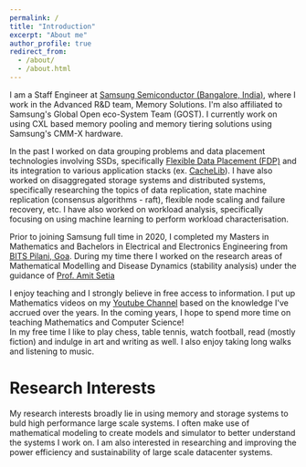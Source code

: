 ```yaml
---
permalink: /
title: "Introduction"
excerpt: "About me"
author_profile: true
redirect_from: 
  - /about/
  - /about.html
---
```


I am a Staff Engineer at [Samsung Semiconductor (Bangalore, India)](https://www.linkedin.com/company/samsungsemiconductor/), where I work in the Advanced R&D team, Memory Solutions. I'm also affiliated to Samsung's Global Open eco-System Team (GOST). I currently work on using CXL based memory pooling and memory tiering solutions using Samsung's CMM-X hardware.

In the past I worked on data grouping problems and data placement technologies involving SSDs, specifically [Flexible Data Placement (FDP)](https://www.youtube.com/watch?v=ZEISXHcNmSk) and its integration to various application stacks (ex. [CacheLib](https://cachelib.org/)). I have also worked on disaggregated storage systems and distributed systems, specifically researching the topics of data replication, state machine replication (consensus algorithms - raft), flexible node scaling and failure recovery, etc. I have also worked on workload analysis, specifically focusing on using machine learning to perform workload characterisation. 

Prior to joining Samsung full time in 2020, I completed my Masters in Mathematics and Bachelors in Electrical and Electronics Engineering from [BITS Pilani, Goa](https://www.bits-pilani.ac.in/goa/). During my time there I worked on the research areas of Mathematical Modelling and Disease Dynamics (stability analysis) under the guidance of [Prof. Amit Setia](https://scholar.google.com/citations?user=Wt02vywAAAAJ&hl=en)

I enjoy teaching and I strongly believe in free access to information. I put up Mathematics videos on my [Youtube Channel](https://www.youtube.com/@nairsrealm4749) based on the knowledge I've accrued over the years. In the coming years, I hope to spend more time on teaching Mathematics and Computer Science!  
In my free time I like to play chess, table tennis, watch football, read (mostly fiction) and indulge in art and writing as well. I also enjoy taking long walks and listening to music.


Research Interests
======

My research interests broadly lie in using memory and storage systems to buld high performance large scale systems. I often make use of mathematical modeling to create models and simulator to better understand the systems I work on. I am also interested in researching and improving the power efficiency and sustainability of large scale datacenter systems.
